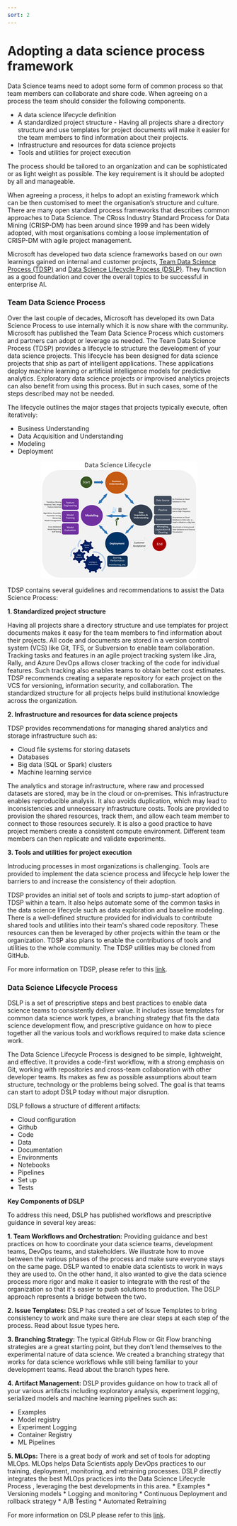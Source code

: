 ```yaml
---
sort: 2
---
```

# Adopting a data science process framework
Data Science teams need to adopt some form of common process so that team members can collaborate and share code.  When agreeing on a process the team should consider the following components.

* A data science lifecycle definition
* A standardized project structure - Having all projects share a directory structure and use templates for project documents will make it easier for the team members to find information about their projects.
* Infrastructure and resources for data science projects
* Tools and utilities for project execution

The process should be tailored to an organization and can be sophisticated or as light weight as possible.
The key requirement is it should be adopted by all and manageable.

When agreeing a process, it helps to adopt an existing framework which can be then customised to meet the organisation’s structure and culture. There are many open standard process frameworks that describes common approaches to Data Science. The CRoss Industry Standard Process for Data Mining (CRISP-DM) has been around since 1999 and has been widely adopted, with most organisations combing a loose implementation of CRISP-DM with agile project management.

Microsoft has developed two data science frameworks based on our own learnings gained on internal and customer projects, [Team Data Science Process (TDSP)](https://docs.microsoft.com/en-us/azure/machine-learning/team-data-science-process/overview) and [Data Science Lifecycle Process (DSLP)](https://github.com/dslp/dslp).
They function as a good foundation and cover the overall topics to be successful in enterprise AI.

### Team Data Science Process
Over the last couple of decades, Microsoft has developed its own Data Science Process to use internally which it is now share with the community. 
Microsoft has published the Team Data Science Process which customers and partners can adopt or leverage as needed.
The Team Data Science Process (TDSP) provides a lifecycle to structure the development of your data science projects. 
This lifecycle has been designed for data science projects that ship as part of intelligent applications. These applications deploy machine learning or artificial intelligence models for predictive analytics. Exploratory data science projects or improvised analytics projects can also benefit from using this process. But in such cases, some of the steps described may not be needed.

The lifecycle outlines the major stages that projects typically execute, often iteratively:

* Business Understanding
* Data Acquisition and Understanding
* Modeling
* Deployment

<p align ="center"><img src="_img/DSLifecycle.png">

TDSP contains several guidelines and recommendations to assist the Data Science Process:

**1. Standardized project structure**

Having all projects share a directory structure and use templates for project documents makes it easy for the team members to find information about their projects. All code and documents are stored in a version control system (VCS) like Git, TFS, or Subversion to enable team collaboration. Tracking tasks and features in an agile project tracking system like Jira, Rally, and Azure DevOps allows closer tracking of the code for individual features. Such tracking also enables teams to obtain better cost estimates. TDSP recommends creating a separate repository for each project on the VCS for versioning, information security, and collaboration. The standardized structure for all projects helps build institutional knowledge across the organization.

**2. Infrastructure and resources for data science projects**

TDSP provides recommendations for managing shared analytics and storage infrastructure such as:

* Cloud file systems for storing datasets
* Databases
* Big data (SQL or Spark) clusters
* Machine learning service

The analytics and storage infrastructure, where raw and processed datasets are stored, may be in the cloud or on-premises. This infrastructure enables reproducible analysis. It also avoids duplication, which may lead to inconsistencies and unnecessary infrastructure costs. Tools are provided to provision the shared resources, track them, and allow each team member to connect to those resources securely. It is also a good practice to have project members create a consistent compute environment. Different team members can then replicate and validate experiments.

**3. Tools and utilities for project execution**

Introducing processes in most organizations is challenging. Tools are provided to implement the data science process and lifecycle help lower the barriers to and increase the consistency of their adoption. 

TDSP provides an initial set of tools and scripts to jump-start adoption of TDSP within a team. It also helps automate some of the common tasks in the data science lifecycle such as data exploration and baseline modeling. There is a well-defined structure provided for individuals to contribute shared tools and utilities into their team's shared code repository. These resources can then be leveraged by other projects within the team or the organization. TDSP also plans to enable the contributions of tools and utilities to the whole community. The TDSP utilities may be cloned from GitHub.

For more information on TDSP, please refer to this [link](https://docs.microsoft.com/en-us/azure/machine-learning/team-data-science-process/overview).

### Data Science Lifecycle Process

DSLP is a set of prescriptive steps and best practices to enable data science teams to consistently deliver value. 
It includes issue templates for common data science work types, a branching strategy that fits the data science development flow, and prescriptive guidance on how to piece together all the various tools and workflows required to make data science work. 

The Data Science Lifecycle Process is designed to be simple, lightweight, and effective. It provides a code-first workflow, with a strong emphasis on Git, working with repositories and cross-team collaboration with other developer teams. Its makes as few as possible assumptions about team structure, technology or the problems being solved.
The goal is that teams can start to adopt DSLP today without major disruption. 

DSLP follows a structure of different artifacts: 
* Cloud configuration
* Github
* Code
* Data
* Documentation
* Environments
* Notebooks
* Pipelines
* Set up
* Tests

**Key Components of DSLP**

To address this need, DSLP has published workflows and prescriptive guidance in several key areas:

**1. Team Workflows and Orchestration:** Providing guidance and best practices on how to coordinate your data science teams, development teams, DevOps teams, and stakeholders. We illustrate how to move between the various phases of the process and make sure everyone stays on the same page. DSLP wanted to enable data scientists to work in ways they are used to. On the other hand, it also wanted to give the data science process more rigor and make it easier to integrate with the rest of the organization so that it's easier to push solutions to production. The DSLP approach represents a bridge between the two.

**2. Issue Templates:** DSLP has created a set of Issue Templates to bring consistency to work and make sure there are clear steps at each step of the process. Read about Issue types here.

**3. Branching Strategy:** The typical GitHub Flow or Git Flow branching strategies are a great starting point, but they don’t lend themselves to the experimental nature of data science. We created a branching strategy that works for data science workflows while still being familiar to your development teams. Read about the branch types here.

**4. Artifact Management:** DSLP provides guidance on how to track all of your various artifacts including exploratory analysis, experiment logging, serialized models and machine learning pipelines such as:
* Examples
* Model registry
* Experiment Logging
* Container Registry
* ML Pipelines

**5. MLOps:** There is a great body of work and set of tools for adopting MLOps. MLOps helps Data Scientists apply DevOps practices to our training, deployment, monitoring, and retraining processes. DSLP directly integrates the best MLOps practices into the Data Science Lifecycle Process , leveraging the best developments in this area.
    * Examples
    * Versioning models
    * Logging and monitoring
    * Continuous Deployment and rollback strategy
    * A/B Testing
    * Automated Retraining

For more information on DSLP please refer to this [link](https://github.com/dslp/dslp).